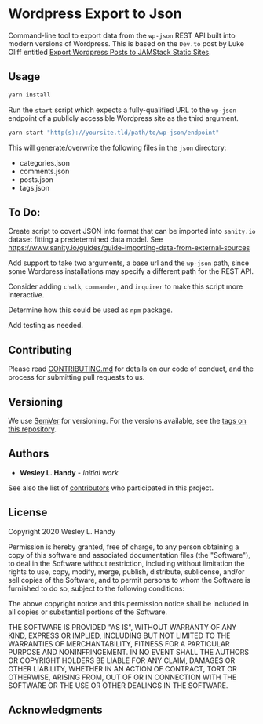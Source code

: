 # Wordpress Export to Json

Command-line tool to export data from the `wp-json` REST API built into modern versions of Wordpress. This is based on the `Dev.to` post by Luke Oliff entitled [Export Wordpress Posts to JAMStack Static Sites](https://dev.to/lukeocodes/export-wordpress-posts-to-jamstack-static-sites-m32).

## Usage

```sh
yarn install
```

Run the `start` script which expects a fully-qualified URL to the `wp-json` endpoint of a publicly accessible Wordpress site as the third argument.

```sh
yarn start "http(s)://yoursite.tld/path/to/wp-json/endpoint"
```

This will generate/overwrite the following files in the `json` directory:

- categories.json
- comments.json
- posts.json
- tags.json

## To Do:

Create script to covert JSON into format that can be imported into `sanity.io` dataset fitting a predetermined data model. See https://www.sanity.io/guides/guide-importing-data-from-external-sources

Add support to take two arguments, a base url and the `wp-json` path, since some Wordpress installations may specify a different path for the REST API.

Consider adding `chalk`, `commander`, and `inquirer` to make this script more interactive.

Determine how this could be used as `npm` package.

Add testing as needed.

## Contributing

Please read [CONTRIBUTING.md](CONTRIBUTING.md) for details on our code of conduct, and the process for submitting pull requests to us.

## Versioning

We use [SemVer](http://semver.org/) for versioning. For the versions available, see the [tags on this repository](https://github.com/wesleylhandy/wp-export-to-json/tags). 

## Authors

* **Wesley L. Handy** - *Initial work* 

See also the list of [contributors](https://github.com/wesleylhandy/wp-export-to-json/contributors) who participated in this project.

## License

Copyright 2020 Wesley L. Handy

Permission is hereby granted, free of charge, to any person obtaining a copy of this software and associated documentation files (the "Software"), to deal in the Software without restriction, including without limitation the rights to use, copy, modify, merge, publish, distribute, sublicense, and/or sell copies of the Software, and to permit persons to whom the Software is furnished to do so, subject to the following conditions:

The above copyright notice and this permission notice shall be included in all copies or substantial portions of the Software.

THE SOFTWARE IS PROVIDED "AS IS", WITHOUT WARRANTY OF ANY KIND, EXPRESS OR IMPLIED, INCLUDING BUT NOT LIMITED TO THE WARRANTIES OF MERCHANTABILITY, FITNESS FOR A PARTICULAR PURPOSE AND NONINFRINGEMENT. IN NO EVENT SHALL THE AUTHORS OR COPYRIGHT HOLDERS BE LIABLE FOR ANY CLAIM, DAMAGES OR OTHER LIABILITY, WHETHER IN AN ACTION OF CONTRACT, TORT OR OTHERWISE, ARISING FROM, OUT OF OR IN CONNECTION WITH THE SOFTWARE OR THE USE OR OTHER DEALINGS IN THE SOFTWARE.

## Acknowledgments